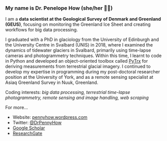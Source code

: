 ### My name is Dr. Penelope How (she/her 🏳️‍🌈) 

I am a **data scientist at the Geological Survey of Denmark and Greenland (GEUS)**, focusing on monitoring the Greenland Ice Sheet and creating workflows for big data processing. 

I graduated with a PhD in glaciology from the University of Edinburgh and the University Centre in Svalbard (UNIS) in 2018, where I examined the dynamics of tidewater glaciers in Svalbard, primarily using time-lapse cameras and photogrammetry techniques. Within this time, I learnt to code in Python and developed an object-oriented toolbox called [PyTrx](https://github.com/PennyHow/PyTrx) for deriving measurements from terrestrial glacial imagery. I continued to develop my expertise in programming during my post-doctoral researcher position at the University of York, and as a remote sensing specialist at Asiaq Greenland Survey in Nuuk, Greenland.

Coding interests: *big data processing, terrestrial time-lapse photogrammetry, remote sensing and image handling, web scraping*

For more…
- Website: [pennyhow.wordpress.com](https://pennyhow.wordpress.com/)
- Twitter: [@DrPennyHow](https://twitter.com/DrPennyHow)
- [Google Scholar](https://scholar.google.com/citations?user=946wHTUAAAAJ&hl=en)
- [ResearchGate](https://www.researchgate.net/profile/Penelope-How)
